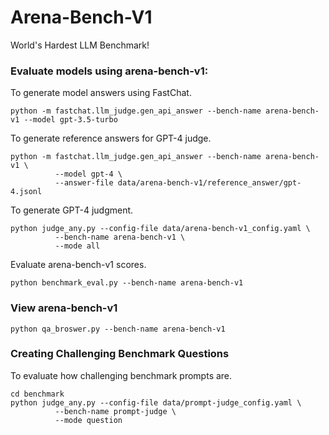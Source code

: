 # Arena-Bench-V1
World's Hardest LLM Benchmark! 

### Evaluate models using arena-bench-v1:
To generate model answers using FastChat.
```console
python -m fastchat.llm_judge.gen_api_answer --bench-name arena-bench-v1 --model gpt-3.5-turbo
```
To generate reference answers for GPT-4 judge.
```console
python -m fastchat.llm_judge.gen_api_answer --bench-name arena-bench-v1 \
          --model gpt-4 \
          --answer-file data/arena-bench-v1/reference_answer/gpt-4.jsonl
```
To generate GPT-4 judgment.
```console
python judge_any.py --config-file data/arena-bench-v1_config.yaml \
          --bench-name arena-bench-v1 \
          --mode all
```
Evaluate arena-bench-v1 scores.
```console
python benchmark_eval.py --bench-name arena-bench-v1
```

### View arena-bench-v1
```console
python qa_broswer.py --bench-name arena-bench-v1
```

### Creating Challenging Benchmark Questions
To evaluate how challenging benchmark prompts are.
```console
cd benchmark
python judge_any.py --config-file data/prompt-judge_config.yaml \
          --bench-name prompt-judge \
          --mode question
```
